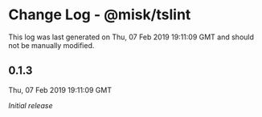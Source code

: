 # Change Log - @misk/tslint

This log was last generated on Thu, 07 Feb 2019 19:11:09 GMT and should not be manually modified.

## 0.1.3
Thu, 07 Feb 2019 19:11:09 GMT

*Initial release*

